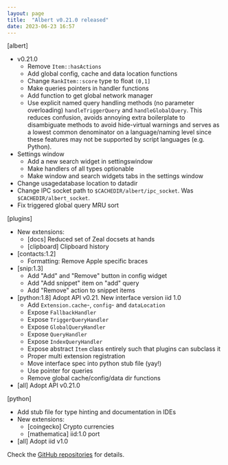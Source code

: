 ```yaml
---
layout: page
title:  "Albert v0.21.0 released"
date: 2023-06-23 16:57
---
```


[albert]
* v0.21.0
  * Remove `Item::hasActions`
  * Add global config, cache and data location functions
  * Change `RankItem::score` type to float `(0,1]`
  * Make queries pointers in handler functions
  * Add function to get global network manager
  * Use explicit named query handling methods (no parameter overloading) `handleTriggerQuery` and `handleGlobalQuery`. This reduces confusion, avoids annoying extra boilerplate to disambiguate methods to avoid hide-virtual warnings and serves as a lowest common denominator on a language/naming level since these features may not be supported by script languages (e.g. Python).
* Settings window
  * Add a new search widget in settingswindow
  * Make handlers of all types optionable
  * Make window and search widgets tabs in the settings window
* Change usagedatabase location to datadir
* Change IPC socket path to `$CACHEDIR/albert/ipc_socket`. Was `$CACHEDIR/albert_socket`.
* Fix triggered global query MRU sort

[plugins]
* New extensions:
  * [docs] Reduced set of Zeal docsets at hands
  * [clipboard] Clipboard history
* [contacts:1.2]
  * Formatting: Remove Apple specific braces
* [snip:1.3]
  * Add "Add" and "Remove" button in config widget
  * Add "Add snippet" item on "add" query
  * Add "Remove" action to snippet items
* [python:1.8] Adopt API v0.21. New interface version iid 1.0
  * Add `Extension.cache`-, `config`- and `dataLocation`
  * Expose `FallbackHandler`
  * Expose `TriggerQueryHandler`
  * Expose `GlobalQueryHandler`
  * Expose `QueryHandler`
  * Expose `IndexQueryHandler`
  * Expose abstract `Item` class entirely such that plugins can subclass it
  * Proper multi extension registration
  * Move interface spec into python stub file (yay!)
  * Use pointer for queries
  * Remove global cache/config/data dir functions
* [all] Adopt API v0.21.0

[python]
* Add stub file for type hinting and documentation in IDEs
* New extensions:
  * [coingecko] Crypto currencies
  * [mathematica] iid:1.0 port
* [all] Adopt iid v1.0

Check the [GitHub repositories](https://github.com/albertlauncher/albert/commits/v0.21.0) for details.

